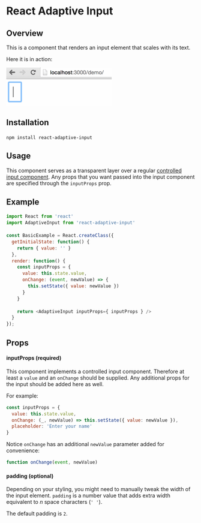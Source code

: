 # React Adaptive Input

## Overview

This is a component that renders an input element that scales with its text.

Here it is in action:

![](https://raw.githubusercontent.com/jbasrai/react-adaptive-input/master/adaptive-input.gif)

## Installation

`npm install react-adaptive-input`

## Usage

This component serves as a transparent layer over a regular [controlled input component](https://facebook.github.io/react/docs/forms.html#controlled-components). Any props that you want passed into the input component are specified through the `inputProps` prop.

## Example
```javascript
import React from 'react'
import AdaptiveInput from 'react-adaptive-input'

const BasicExample = React.createClass({
  getInitialState: function() {
    return { value: '' }
  },
  render: function() {
    const inputProps = {
      value: this.state.value,
      onChange: (event, newValue) => {
        this.setState({ value: newValue })
      }
    }

    return <AdaptiveInput inputProps={ inputProps } />
  }
});
```

## Props

#### inputProps (required)

This component implements a controlled input component. Therefore at least a `value` and an `onChange` should be supplied. Any additional props for the input should be added here as well.

For example:

```javascript
const inputProps = {
  value: this.state.value,
  onChange: (_, newValue) => this.setState({ value: newValue }),
  placeholder: 'Enter your name'
}
```
Notice `onChange` has an additional `newValue` parameter added for convenience:

```javascript
function onChange(event, newValue)
```

#### padding (optional)

Depending on your styling, you might need to manually tweak the width of the input element. `padding` is a number value that adds extra width equivalent to _n_ space characters (`' '`).

The default padding is `2`.
